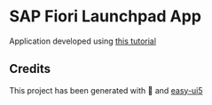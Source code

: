 # SAP Fiori Launchpad App

Application developed using [this tutorial](https://developers.sap.com/mission.sapui5-cf-launchpad.html)


## Credits
This project has been generated with 💙 and [easy-ui5](https://github.com/SAP)
